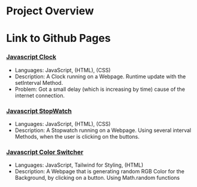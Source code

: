 # Project Overview

# Link to Github Pages

### [Javascript Clock](https://felixiwer.github.io/Projects/ClockJavaScript/)
- Languages: JavaScript, (HTML), (CSS)
- Description: A Clock running on a Webpage. Runtime update with the setInterval Method. 
- Problem: Got a small delay (which is increasing by time) cause of the internet connection.

### [Javascript StopWatch](https://felixiwer.github.io/Projects/StopWatchJavaScript/)
- Languages: JavaScript, (HTML), (CSS)
- Description: A Stopwatch running on a Webpage. Using several interval Methods, when the user is clicking on the buttons. 

### [Javascript Color Switcher](https://felixiwer.github.io/Projects/ColorPickerJavaScript/)
- Languages: JavaScript, Tailwind for Styling, (HTML)
- Description: A Webpage that is generating random RGB Color for the Background, by clicking on a button. Using Math.random functions
